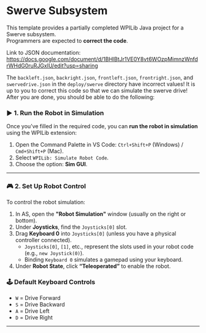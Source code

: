 # Swerve Subsystem

This template provides a partially completed WPILib Java project for a Swerve subsystem.  
Programmers are expected to **correct the code**.

Link to JSON documentation:
https://docs.google.com/document/d/1BHlBtJr1VE0Y8vt6WOzpMimnzWnfdrWHdG0ruRJGxIU/edit?usp=sharing


The `backleft.json`, `backright.json`, `frontleft.json`, `frontright.json`, and `swervedrive.json` in the `deploy/swerve` directory have incorrect values! It is up to you to correct this code so that we can simulate the swerve drive! After you are done, you should be able to do the following:


### ▶️ 1. Run the Robot in Simulation

Once you’ve filled in the required code, you can **run the robot in simulation** using the WPILib extension:

1. Open the Command Palette in VS Code: `Ctrl+Shift+P` (Windows) / `Cmd+Shift+P` (Mac).
2. Select `WPILib: Simulate Robot Code`.
3. Choose the option: **Sim GUI**.

---

### 🎮 2. Set Up Robot Control

To control the robot simulation:

1. In AS, open the **"Robot Simulation"** window (usually on the right or bottom).
2. Under **Joysticks**, find the `Joysticks[0]` slot.
3. Drag **Keyboard 0** into `Joysticks[0]` (unless you have a physical controller connected).
   - `Joysticks[0]`, `[1]`, etc., represent the slots used in your robot code (e.g., `new Joystick(0)`).
   - Binding `Keyboard 0` simulates a gamepad using your keyboard.
4. Under **Robot State**, click **“Teleoperated”** to enable the robot.

### 🕹️ Default Keyboard Controls

- `W` = Drive Forward  
- `S` = Drive Backward  
- `A` = Drive Left  
- `D` = Drive Right

---
